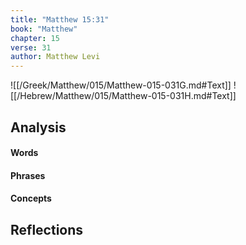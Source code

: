 ```yaml
---
title: "Matthew 15:31"
book: "Matthew"
chapter: 15
verse: 31
author: Matthew Levi
---
```

![[/Greek/Matthew/015/Matthew-015-031G.md#Text]]
![[/Hebrew/Matthew/015/Matthew-015-031H.md#Text]]

## Analysis

#### Words

#### Phrases

#### Concepts

## Reflections
